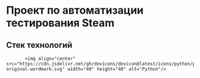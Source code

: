 # Проект по автоматизации тестирования Steam

## Стек технологий 
           <img align="center" src="https://cdn.jsdelivr.net/gh/devicons/devicon@latest/icons/python/python-original-wordmark.svg" width="40" height="40" alt="Python"/>
